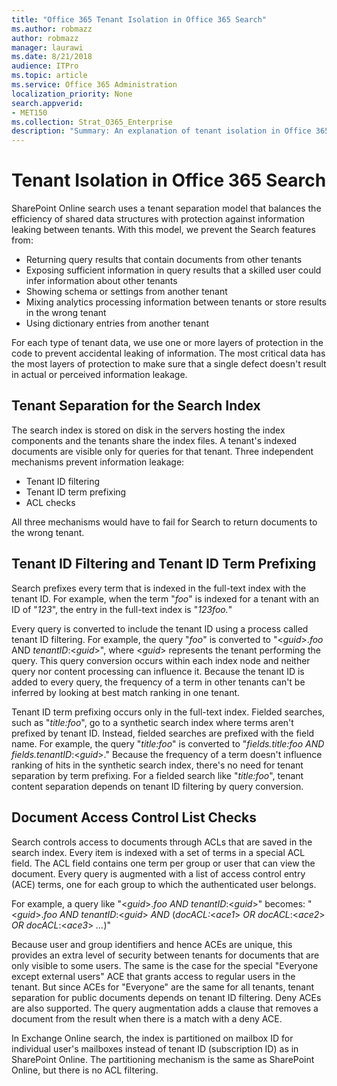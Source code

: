 ```yaml
---
title: "Office 365 Tenant Isolation in Office 365 Search"
ms.author: robmazz
author: robmazz
manager: laurawi
ms.date: 8/21/2018
audience: ITPro
ms.topic: article
ms.service: Office 365 Administration
localization_priority: None
search.appverid:
- MET150
ms.collection: Strat_O365_Enterprise
description: "Summary: An explanation of tenant isolation in Office 365 Search."
---
```


# Tenant Isolation in Office 365 Search
SharePoint Online search uses a tenant separation model that balances the efficiency of shared data structures with protection against information leaking between tenants. With this model, we prevent the Search features from:
- Returning query results that contain documents from other tenants
- Exposing sufficient information in query results that a skilled user could infer information about other tenants
- Showing schema or settings from another tenant
- Mixing analytics processing information between tenants or store results in the wrong tenant
- Using dictionary entries from another tenant

For each type of tenant data, we use one or more layers of protection in the code to prevent accidental leaking of information. The most critical data has the most layers of protection to make sure that a single defect doesn't result in actual or perceived information leakage.

## Tenant Separation for the Search Index
The search index is stored on disk in the servers hosting the index components and the tenants share the index files. A tenant's indexed documents are visible only for queries for that tenant. Three independent mechanisms prevent information leakage:
- Tenant ID filtering
- Tenant ID term prefixing
- ACL checks

All three mechanisms would have to fail for Search to return documents to the wrong tenant.

## Tenant ID Filtering and Tenant ID Term Prefixing
Search prefixes every term that is indexed in the full-text index with the tenant ID. For example, when the term "*foo*" is indexed for a tenant with an ID of "*123*", the entry in the full-text index is "*123foo.*"

Every query is converted to include the tenant ID using a process called tenant ID filtering. For example, the query "*foo*" is converted to "<*guid*>.*foo* AND *tenantID*:<*guid*>", where <*guid*> represents the tenant performing the query. This query conversion occurs within each index node and neither query nor content processing can influence it. Because the tenant ID is added to every query, the frequency of a term in other tenants can't be inferred by looking at best match ranking in one tenant.

Tenant ID term prefixing occurs only in the full-text index. Fielded searches, such as "*title:foo*", go to a synthetic search index where terms aren't prefixed by tenant ID. Instead, fielded searches are prefixed with the field name. For example, the query "*title:foo*" is converted to "*fields.title:foo AND fields.tenantID*:<*guid*>." Because the frequency of a term doesn't influence ranking of hits in the synthetic search index, there's no need for tenant separation by term prefixing. For a fielded search like "*title:foo*", tenant content separation depends on tenant ID filtering by query conversion.

## Document Access Control List Checks
Search controls access to documents through ACLs that are saved in the search index. Every item is indexed with a set of terms in a special ACL field. The ACL field contains one term per group or user that can view the document. Every query is augmented with a list of access control entry (ACE) terms, one for each group to which the authenticated user belongs.

For example, a query like "<*guid*>.*foo AND tenantID*:<*guid*>" becomes:
"<*guid*>.*foo AND tenantID*:<*guid*> *AND* (*docACL:*<*ace1*> *OR docACL*:<*ace2*> *OR docACL*:<*ace3*> *...*)"

Because user and group identifiers and hence ACEs are unique, this provides an extra level of security between tenants for documents that are only visible to some users. The same is the case for the special "Everyone except external users" ACE that grants access to regular users in the tenant. But since ACEs for "Everyone" are the same for all tenants, tenant separation for public documents depends on tenant ID filtering. Deny ACEs are also supported. The query augmentation adds a clause that removes a document from the result when there is a match with a deny ACE.

In Exchange Online search, the index is partitioned on mailbox ID for individual user's mailboxes instead of tenant ID (subscription ID) as in SharePoint Online. The partitioning mechanism is the same as SharePoint Online, but there is no ACL filtering.
